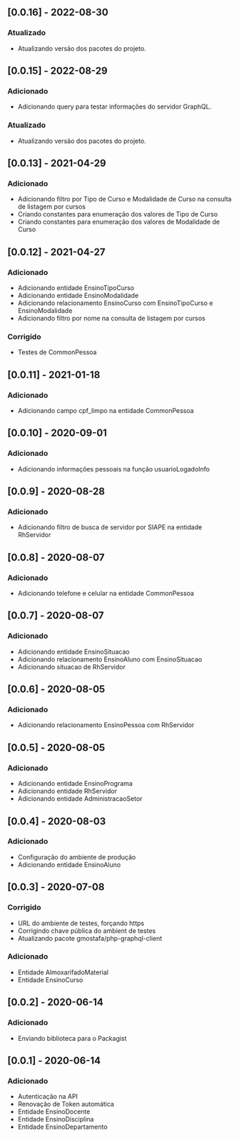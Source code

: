## [0.0.16] - 2022-08-30

### Atualizado
- Atualizando versão dos pacotes do projeto.

## [0.0.15] - 2022-08-29

### Adicionado
- Adicionando query para testar informações do servidor GraphQL.

### Atualizado
- Atualizando versão dos pacotes do projeto.

## [0.0.13] - 2021-04-29

### Adicionado
- Adicionando filtro por Tipo de Curso e Modalidade de Curso na consulta de listagem por cursos
- Criando constantes para enumeração dos valores de Tipo de Curso
- Criando constantes para enumeração dos valores de Modalidade de Curso

## [0.0.12] - 2021-04-27

### Adicionado
- Adicionando entidade EnsinoTipoCurso
- Adicionando entidade EnsinoModalidade
- Adicionando relacionamento EnsinoCurso com EnsinoTipoCurso e EnsinoModalidade
- Adicionando filtro por nome na consulta de listagem por cursos

### Corrigido
- Testes de CommonPessoa

## [0.0.11] - 2021-01-18

### Adicionado
- Adicionando campo cpf_limpo na entidade CommonPessoa

## [0.0.10] - 2020-09-01

### Adicionado
- Adicionando informações pessoais na função usuarioLogadoInfo

## [0.0.9] - 2020-08-28

### Adicionado
- Adicionando filtro de busca de servidor por SIAPE na entidade RhServidor

## [0.0.8] - 2020-08-07

### Adicionado
- Adicionando telefone e celular na entidade CommonPessoa

## [0.0.7] - 2020-08-07

### Adicionado
- Adicionando entidade EnsinoSituacao
- Adicionando relacionamento EnsinoAluno com EnsinoSituacao
- Adicionando situacao de RhServidor

## [0.0.6] - 2020-08-05

### Adicionado
- Adicionando relacionamento EnsinoPessoa com RhServidor

## [0.0.5] - 2020-08-05

### Adicionado
- Adicionando entidade EnsinoPrograma
- Adicionando entidade RhServidor
- Adicionando entidade AdministracaoSetor

## [0.0.4] - 2020-08-03

### Adicionado
- Configuração do ambiente de produção
- Adicionando entidade EnsinoAluno

## [0.0.3] - 2020-07-08

### Corrigido
- URL do ambiente de testes, forçando https
- Corrigindo chave pública do ambient de testes
- Atualizando pacote gmostafa/php-graphql-client

### Adicionado

- Entidade AlmoxarifadoMaterial
- Entidade EnsinoCurso

## [0.0.2] - 2020-06-14

### Adicionado

- Enviando biblioteca para o Packagist

## [0.0.1] - 2020-06-14

### Adicionado

- Autenticação na API
- Renovação de Token automática
- Entidade EnsinoDocente 
- Entidade EnsinoDisciplina
- Entidade EnsinoDepartamento
